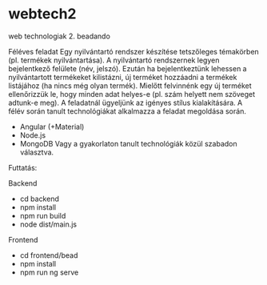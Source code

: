 # webtech2
web technologiak 2. beadando


Féléves feladat
Egy nyilvántartó rendszer készítése tetszőleges témakörben (pl. termékek nyilvántartása). A nyilvántartó rendszernek legyen bejelentkező felülete (név, jelszó). Ezután ha bejelentkeztünk lehessen a nyilvántartott termékeket kilistázni, új terméket hozzáadni a termékek listájához (ha nincs még olyan termék). Mielőtt felvinnénk egy új terméket ellenőrizzük le, hogy minden adat helyes-e (pl. szám helyett nem szöveget adtunk-e meg). A feladatnál ügyeljünk az igényes stílus kialakítására. A félév során tanult technológiákat alkalmazza a feladat megoldása során.
- Angular (+Material)
- Node.js
- MongoDB
Vagy a gyakorlaton tanult technológiák közül szabadon választva.


Futtatás:

Backend
- cd backend
- npm install
- npm run build
- node dist/main.js

Frontend
- cd frontend/bead
- npm install
- npm run ng serve


